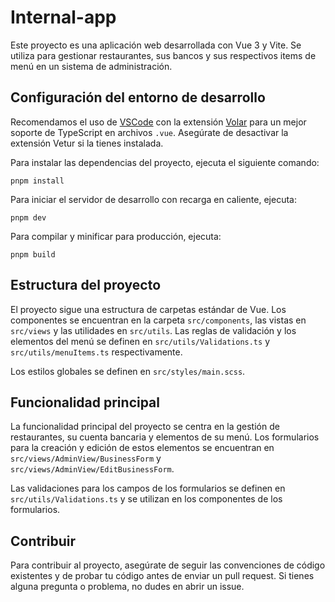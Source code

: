 # Internal-app

Este proyecto es una aplicación web desarrollada con Vue 3 y Vite. Se utiliza para gestionar restaurantes, sus bancos y sus respectivos items de menú en un sistema de administración.

## Configuración del entorno de desarrollo

Recomendamos el uso de [VSCode](https://code.visualstudio.com/) con la extensión [Volar](https://marketplace.visualstudio.com/items?itemName=Vue.volar) para un mejor soporte de TypeScript en archivos `.vue`. Asegúrate de desactivar la extensión Vetur si la tienes instalada.

Para instalar las dependencias del proyecto, ejecuta el siguiente comando:


```pnpm install```


Para iniciar el servidor de desarrollo con recarga en caliente, ejecuta:


```pnpm dev```


Para compilar y minificar para producción, ejecuta:



```pnpm build```


## Estructura del proyecto

El proyecto sigue una estructura de carpetas estándar de Vue. Los componentes se encuentran en la carpeta `src/components`, las vistas en `src/views` y las utilidades en `src/utils`. Las reglas de validación y los elementos del menú se definen en `src/utils/Validations.ts` y `src/utils/menuItems.ts` respectivamente.

Los estilos globales se definen en `src/styles/main.scss`.

## Funcionalidad principal

La funcionalidad principal del proyecto se centra en la gestión de restaurantes, su cuenta bancaria y elementos de su menú. Los formularios para la creación y edición de estos elementos se encuentran en `src/views/AdminView/BusinessForm` y `src/views/AdminView/EditBusinessForm`.

Las validaciones para los campos de los formularios se definen en `src/utils/Validations.ts` y se utilizan en los componentes de los formularios.

## Contribuir

Para contribuir al proyecto, asegúrate de seguir las convenciones de código existentes y de probar tu código antes de enviar un pull request. Si tienes alguna pregunta o problema, no dudes en abrir un issue.